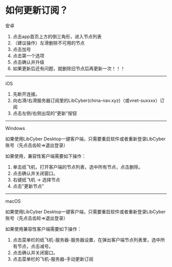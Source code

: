 # 如何更新订阅？

安卓

1. 点击app首页上方的倒三角形，进入节点列表
2. （建议操作）左滑删除不可用的节点
3. 点击加号
4. 点击第一个选项
5. 点击确认并升级
6. 如果更新后还有问题，就删除旧节点后再更新一次！！！

---

iOS

1. 先断开连接。
2. 向右滑/右滑服务器订阅里的LibCyber(china-nav.xyz)（或vnet-suxxxx）订阅
3. 点击左侧/右侧出现的“更新”按钮

---

Windows

如果使用LibCyber Desktop一键客户端，只需要重启软件或者重新登录LibCyber账号（先点击齿轮=>退出登录）

如果使用，兼容性客户端需要如下操作：

1. 单击纸飞机，打开客户端的节点列表，选中所有节点，点击删除。
2. 点击确认并关闭窗口。
3. 右键纸飞机 -> 选择节点
4. 点击"更新节点"

---

macOS

如果使用LibCyber Desktop一键客户端，只需要重启软件或者重新登录LibCyber账号（先点击齿轮=>退出登录）

如果使用兼容性客户端需要如下操作：

1. 点击菜单栏的纸飞机-服务器-服务器设置，在弹出客户端节点列表里，选中所有节点，点击减号。
2. 点击确认并关闭窗口。
3. 点击菜单栏的飞机-服务器-手动更新订阅